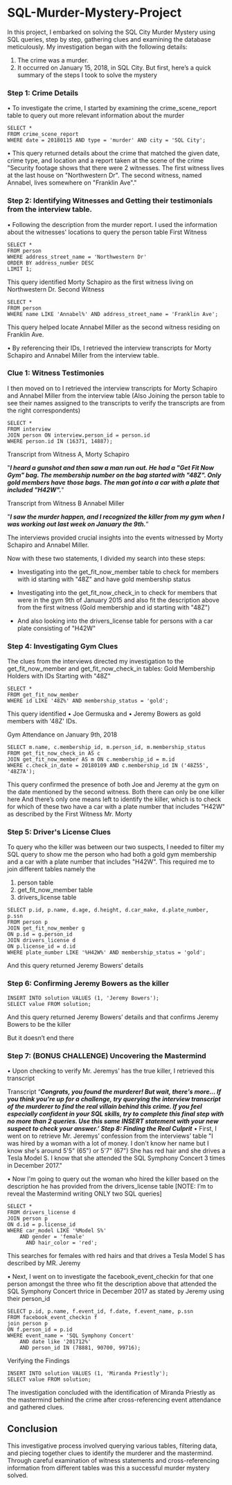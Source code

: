 # SQL-Murder-Mystery-Project

In this project, I embarked on solving the SQL City Murder Mystery using SQL queries, step by step, gathering clues and examining the database meticulously. My investigation began with the following details:

1.	The crime was a murder.
2.	It occurred on January 15, 2018, in SQL City.
But first, here’s a quick summary of the steps I took to solve the mystery

### Step 1: Crime Details
•	To investigate the crime, I started by examining the crime_scene_report table to query out more relevant information about the murder
```
SELECT *
FROM crime_scene_report 
WHERE date = 20180115 AND type = 'murder' AND city = 'SQL City';
```
•	This query returned details about the crime that matched the given date, crime type, and location and a report taken at the scene of the crime
"Security footage shows that there were 2 witnesses. The first witness lives at the last house on "Northwestern Dr". The second witness, named Annabel, lives somewhere on "Franklin Ave"."


### Step 2: Identifying Witnesses and Getting their testimonials from the interview table.
•	Following the description from the murder report. I used the information about the witnesses' locations to query the person table 
First Witness
```
SELECT *
FROM person
WHERE address_street_name = 'Northwestern Dr'
ORDER BY address_number DESC
LIMIT 1;
```
This query identified Morty Schapiro as the first witness living on Northwestern Dr.
Second Witness
```
SELECT *
FROM person
WHERE name LIKE 'Annabel%' AND address_street_name = 'Franklin Ave';
```
This query helped locate Annabel Miller as the second witness residing on Franklin Ave.


•	By referencing their IDs, I retrieved the interview transcripts for Morty Schapiro and Annabel Miller from the interview table.

### Clue 1: Witness Testimonies
I then moved on to I retrieved the interview transcripts for Morty Schapiro and Annabel Miller from the interview table (Also Joining the person table to see their names assigned to the transcripts to verify the transcripts are from the right correspondents)
```
SELECT *
FROM interview
JOIN person ON interview.person_id = person.id
WHERE person.id IN (16371, 14887);
```
Transcript from Witness A, Morty Schapiro

"***I heard a gunshot and then saw a man run out. He had a "Get Fit Now Gym" bag. The membership number on the 
bag started with "48Z". Only gold members have those bags. The man got into a car with a plate that 
included "H42W".***"

Transcript from Witness B Annabel Miller

"***I saw the murder happen, and I recognized the killer from my gym when I was working out last week on January the 9th.***”

The interviews provided crucial insights into the events witnessed by Morty Schapiro and Annabel Miller.

Now with these two statements, I divided my search into these steps:
* Investigating into the get_fit_now_member table to check for members with id starting with "48Z" and have gold membership status

* Investigating into the get_fit_now_check_in to check for members that were in the gym 9th of January 2015 and also fit the description above from the first witness (Gold membership and id starting with "48Z")

* And also looking into the drivers_license table for persons with a car plate consisting of "H42W" 


### Step 4: Investigating Gym Clues

The clues from the interviews directed my investigation to the get_fit_now_member and get_fit_now_check_in tables:
Gold Membership Holders with IDs Starting with "48Z"
```
SELECT *
FROM get_fit_now_member
WHERE id LIKE '48Z%' AND membership_status = 'gold';
```
This query identified 
•	Joe Germuska and 
•	Jeremy Bowers
 as gold members with '48Z' IDs.
 
Gym Attendance on January 9th, 2018
```
SELECT m.name, c.membership_id, m.person_id, m.membership_status
FROM get_fit_now_check_in AS c
JOIN get_fit_now_member AS m ON c.membership_id = m.id
WHERE c.check_in_date = 20180109 AND c.membership_id IN ('48Z55', '48Z7A');
```
This query confirmed the presence of both Joe and Jeremy at the gym on the date mentioned by the second witness. Both there can only be one killer here
And there’s only one means left to identify the killer, which is to check for which of these two have a car with a plate number that includes "H42W" as described by the First Witness Mr. Morty




### Step 5: Driver's License Clues
To query who the killer was between our two suspects, I needed to filter my SQL query to show me the person who had both a gold gym membership and a car with a plate number that includes "H42W". 
This required me to join different tables namely the 
1.	person table 
2.	get_fit_now_member table
3.	drivers_license table
```
SELECT p.id, p.name, d.age, d.height, d.car_make, d.plate_number, p.ssn 
FROM person p 
JOIN get_fit_now_member g 
ON p.id = g.person_id 
JOIN drivers_license d 
ON p.license_id = d.id 
WHERE plate_number LIKE '%H42W%' AND membership_status = 'gold';
```

And this query returned Jeremy Bowers’ details 

### Step 6: Confirming Jeremy Bowers as the killer
```
INSERT INTO solution VALUES (1, 'Jeremy Bowers'); 
SELECT value FROM solution;
```
And this query returned Jeremy Bowers’ details and that confirms Jeremy Bowers to be the killer

But it doesn’t end there

### Step 7: (BONUS CHALLENGE) Uncovering the Mastermind
•	Upon checking to verify Mr. Jeremys’ has the true killer, I retrieved this transcript

Transcript
“***Congrats, you found the murderer! But wait, there's more... If you think you're up for a challenge, try querying the interview transcript of the murderer to find the real villain behind this crime. If you feel especially confident in your SQL skills, try to complete this final step with no more than 2 queries. Use this same INSERT statement with your new suspect to check your answer.’
Step 8: Finding the Real Culprit***
•	First, I went on to retrieve Mr. Jeremys’ confession from the interviews’ table
"I was hired by a woman with a lot of money. I don't know her name but I know she's around 5'5" (65") or 5'7" (67") She has red hair and she drives a Tesla Model S. I know that she attended the SQL Symphony Concert 3 times in December 2017."

•	Now I'm going to query out the woman who hired the killer based on the description he has provided from the drivers_license table
[NOTE: I’m to reveal the Mastermind writing ONLY two SQL queries]
```
SELECT *
FROM drivers_license d
JOIN person p
ON d.id = p.license_id
WHERE car_model LIKE '%Model S%'
	AND gender = 'female'
      AND hair_color = 'red';
```

This searches for females with red hairs and that drives a Tesla Model S has described by MR. Jeremy

•	Next, I went on to investigate the facebook_event_checkin for that one person amongst the three who fit the description above that attended the SQL Symphony Concert thrice in December 2017 as stated by Jeremy using their person_id
```
SELECT p.id, p.name, f.event_id, f.date, f.event_name, p.ssn
FROM facebook_event_checkin f
join person p
ON f.person_id = p.id
WHERE event_name = 'SQL Symphony Concert' 
	AND date like '201712%'
    AND person_id IN (78881, 90700, 99716);
```
Verifying the Findings
```
INSERT INTO solution VALUES (1, 'Miranda Priestly');
SELECT value FROM solution;
```
The investigation concluded with the identification of Miranda Priestly as the mastermind behind the crime after cross-referencing event attendance and gathered clues.


## Conclusion
This investigative process involved querying various tables, filtering data, and piecing together clues to identify the murderer and the mastermind. Through careful examination of witness statements and cross-referencing information from different tables was this a successful murder mystery solved.

